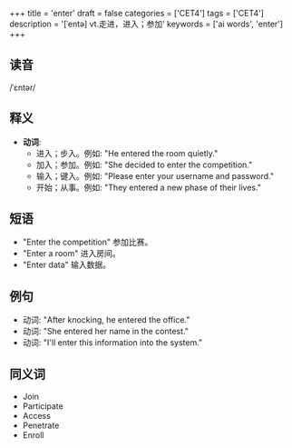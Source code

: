 +++
title = 'enter'
draft = false
categories = ['CET4']
tags = ['CET4']
description = '[ˈentə] vt.走进，进入；参加'
keywords = ['ai words', 'enter']
+++

## 读音
/ˈɛntər/

## 释义
- **动词**:
  - 进入；步入。例如: "He entered the room quietly."
  - 加入；参加。例如: "She decided to enter the competition."
  - 输入；键入。例如: "Please enter your username and password."
  - 开始；从事。例如: "They entered a new phase of their lives."

## 短语
- "Enter the competition" 参加比赛。
- "Enter a room" 进入房间。
- "Enter data" 输入数据。

## 例句
- 动词: "After knocking, he entered the office."
- 动词: "She entered her name in the contest."
- 动词: "I'll enter this information into the system."

## 同义词
- Join
- Participate
- Access
- Penetrate
- Enroll
